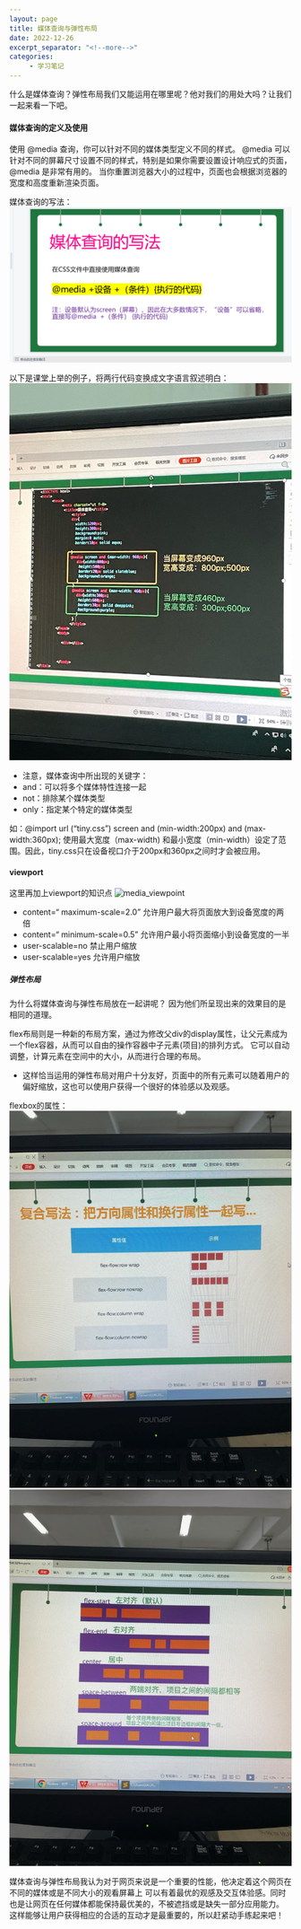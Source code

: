 ```yaml
---
layout: page
title: 媒体查询与弹性布局
date: 2022-12-26
excerpt_separator: "<!--more-->"
categories:
     - 学习笔记
---
```


什么是媒体查询？弹性布局我们又能运用在哪里呢？他对我们的用处大吗？让我们一起来看一下吧。

<!--more-->

#### 媒体查询的定义及使用
使用 @media 查询，你可以针对不同的媒体类型定义不同的样式。
@media 可以针对不同的屏幕尺寸设置不同的样式，特别是如果你需要设置设计响应式的页面，@media 是非常有用的。
当你重置浏览器大小的过程中，页面也会根据浏览器的宽度和高度重新渲染页面。

媒体查询的写法：
![media_write](assets/images/studynotes/media_write.png)

以下是课堂上举的例子，将两行代码变换成文字语言叙述明白：
![media_screen](assets/images/studynotes/media_screen.jpg)

- 注意，媒体查询中所出现的关键字：
- and：可以将多个媒体特性连接一起
- not：排除某个媒体类型
- only：指定某个特定的媒体类型

如：@import url (“tiny.css”) screen and (min-width:200px) and (max-width:360px);
使用最大宽度（max-width) 和最小宽度（min-width）设定了范围。因此，tiny.css只在设备视口介于200px和360px之间时才会被应用。

#### viewport
这里再加上viewport的知识点
![media_viewpoint](assets/images/studynotes/media_viewpoint.jpg)
- content=“ maximum-scale=2.0” 允许用户最大将页面放大到设备宽度的两倍
- content=“ minimum-scale=0.5” 允许用户最小将页面缩小到设备宽度的一半
- user-scalable=no   禁止用户缩放
- user-scalable=yes  允许用户缩放

##### 弹性布局
为什么将媒体查询与弹性布局放在一起讲呢？
因为他们所呈现出来的效果目的是相同的道理。

flex布局则是一种新的布局方案，通过为修改父div的display属性，让父元素成为一个flex容器，从而可以自由的操作容器中子元素(项目)的排列方式。
它可以自动调整，计算元素在空间中的大小，从而进行合理的布局。
- 这样恰当运用的弹性布局对用户十分友好，页面中的所有元素可以随着用户的偏好缩放，这也可以使用户获得一个很好的体验感以及观感。

flexbox的属性：
![flex_a](assets/images/studynotes/flex_a.jpg)
![flex_b](assets/images/studynotes/flex_b.jpg)


媒体查询与弹性布局我认为对于网页来说是一个重要的性能，他决定着这个网页在不同的媒体或是不同大小的观看屏幕上
可以有着最优的观感及交互体验感。同时也是让网页在任何媒体都能保持最优美的，不被遮挡或是缺失一部分应用能力。
这样能够让用户获得相应的合适的互动才是最重要的，所以赶紧动手练起来吧！